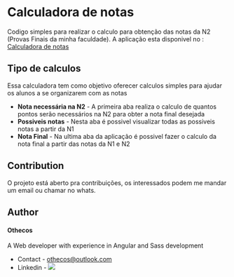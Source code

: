# Calculadora de notas
Codigo simples para realizar o calculo para obtenção das notas da N2 (Provas Finais da minha faculdade). A aplicação esta disponivel no : [Calculadora de notas](https://othecos.github.io/calculadora-de-notas/)
## Tipo de calculos
Essa calculadora tem como objetivo oferecer calculos simples para ajudar os alunos a se organizarem com as notas
  - **Nota necessária na N2** - A primeira aba realiza o calculo de quantos pontos serão necessários na N2 para obter a nota final desejada
  - **Possiveis notas** -  Nesta aba é possivel visualizar todas as possiveis notas a partir da N1
  - **Nota Final** - Na ultima aba da aplicação é possivel fazer o calculo da nota final a partir das notas da N1 e N2
## Contribution
O projeto está aberto pra contribuições, os interessados podem me mandar um email ou chamar no whats.
## Author
#### Othecos
A Web developer with experience in Angular and Sass development
- Contact - othecos@outlook.com
- Linkedin - [![](https://media.licdn.com/dms/image/C4E12AQHh9fBjpzFo1A/article-inline_image-shrink_1000_1488/0?e=1552521600&v=beta&t=PgH46e9sTLKoJ-fuPphuLE_eUOZVN4Xodt8kQQyhmRE)](https://www.linkedin.com/in/otavio-henrique-pires-costa/)
